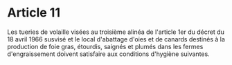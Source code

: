 # Article 11

Les tueries de volaille visées au troisième alinéa de l'article 1er du décret du 18 avril 1966 susvisé et le local d'abattage d'oies et de canards destinés à la production de foie gras, étourdis, saignés et plumés dans les fermes d'engraissement doivent satisfaire aux conditions d'hygiène suivantes.
